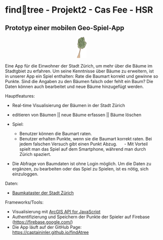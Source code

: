 # find:evergreen_tree:tree - Projekt2 - Cas Fee - HSR

## Prototyp einer mobilen Geo-Spiel-App
<p align="center">
<img src="https://github.com/CaptainInler/findAtree-Presentation/blob/master/bilder/01_Baum.png" height="70"/></img>
</p>

Eine App für die Einwohner der Stadt Zürich, um mehr über die Bäume im Stadtgbiet zu erfahren.
Um seine Kenntnisse über Bäume zu erweitern, ist in unserer App ein Spiel enthalten: Rate die Baumart korrekt und gewinne so Punkte.
Sind die Angaben zu den Bäumen falsch oder fehlt ein Baum? Die Daten können auch bearbeitet und neue Bäume hinzugefügt werden.

Hauptfeatures:
  - Real-time Visualisierung der Bäumen in der Stadt Zürich
  - editieren von Bäumen || neue Bäume erfassen || Bäume löschen
  - Spiel:
      - Benutzer können die Baumart raten.
      - Benutzer erhalten Punkte, wenn sie die Baumart korrekt raten. Bei jedem falschen Versuch gibt einen Punkt Abzug.
      - Mit Vorteil spielt man das Spiel auf dem Smartphone, während man durch Zürich spaziert.
     
  - Die Abfrage von Baumdaten ist ohne Login möglich. Um die Daten zu ergänzen, zu bearbeiten oder das Spiel zu Spielen, ist es nötig, sich einzuloggen.

Daten:
- [Baumkataster der Stadt Zürich](https://data.stadt-zuerich.ch/dataset/baumkataster)

Frameworks/Tools:
- Visualisierung mit [ArcGIS API for JavaScript](https://developers.arcgis.com/javascript/)
- Authentifizierung und Speichern der Punkte der Spieler auf Firebase (https://firebase.google.com/)
- Die App läuft auf der GitHub Page: https://captaininler.github.io/findAtree
